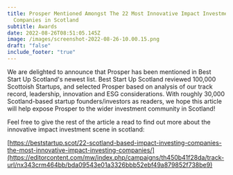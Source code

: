 ```yaml
---
title: Prosper Mentioned Amongst The 22 Most Innovative Impact Investment
  Companies in Scotland
subtitle: Awards
date: 2022-08-26T08:51:05.145Z
image: /images/screenshot-2022-08-26-10.00.15.png
draft: "false"
include_footer: "true"
---
```

We are delighted to announce that Prosper has been mentioned in Best Start Up Scotland's newest list. Best Start Up Scotland reviewed 100,000 Scottoish Startups, and selected Prosper based on analysis of our track record, leadership, innovation and ESG considerations. With roughly 30,000 Scotland-based startup founders/investors as readers, we hope this article will help expose Prosper to the wider investment community in Scotland! 

Feel free to give the rest of the article a read to find out more about the innovative impact investment scene in scotland: 

[https://beststartup.scot/22-​scotland-based-impact-​investing-companies-the-most-​innovative-impact-investing-​companies/](https://editorcontent.com/mw/index.php/campaigns/th450b41f28da/track-url/nx343crm464bb/bda09543e01a3326bbb52ebf49a879852f738be9)